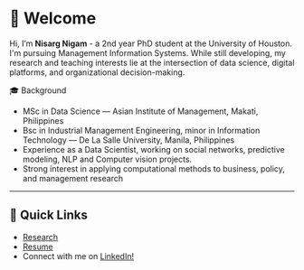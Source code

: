 
# 👋 Welcome


Hi, I’m **Nisarg Nigam** - a 2nd year PhD student at the University of Houston. I'm pursuing Management Information Systems.
While still developing, my research and teaching interests lie at the intersection of data science, digital platforms, and organizational decision-making.


🎓 Background
- MSc in Data Science — Asian Institute of Management, Makati, Philippines
- Bsc in Industrial Management Engineering, minor in Information Technology — De La Salle University, Manila, Philippines
- Experience as a Data Scientist, working on social networks, predictive modeling, NLP and Computer vision projects.
- Strong interest in applying computational methods to business, policy, and management research


---

## 📄 Quick Links
- [Research](./research)  
- [Resume](./resume)  
- Connect with me on [LinkedIn!](https://www.linkedin.com/in/nisargnigam/)  
